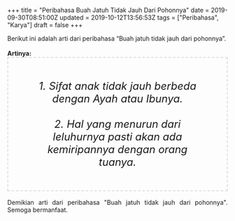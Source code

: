 +++
title = "Peribahasa Buah Jatuh Tidak Jauh Dari Pohonnya"
date = 2019-09-30T08:51:00Z
updated = 2019-10-12T13:56:53Z
tags = ["Peribahasa", "Karya"]
draft = false
+++

<div dir="ltr" style="text-align: left;" trbidi="on"><div style="text-align: justify;">Berikut ini adalah arti dari peribahasa “Buah jatuh tidak jauh dari pohonnya”.</div><br /><div style="text-align: justify;"><b>Artinya:</b></div><div style="border: 2px dashed #ddd; font-size: 24px; height: auto; margin: 0 auto; padding: 50px; text-align: center; width: auto;"><i>1. Sifat anak tidak jauh berbeda dengan Ayah atau Ibunya.<br /><br />2. Hal yang menurun dari leluhurnya pasti akan ada kemiripannya dengan orang tuanya.</i></div><div style="text-align: justify;"><br /></div><div style="text-align: justify;">Demikian arti dari peribahasa "Buah jatuh tidak jauh dari pohonnya". Semoga bermanfaat.</div></div>

